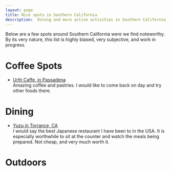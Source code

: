 ```yaml
---
layout: page
title: Nice spots in Southern California
description:  Dining and more active activities in Southern California
---
```

Below are a few spots around Southern California were we find noteworthy. By its very nature, this list is highly biased, very subjective, and work in progress.

Coffee Spots
====

* [Urth Caffe, in Passadena](https://urthcaffe.com/caffe/locations/urth-pasadena)  
  Amazing coffee and pastries. I would like to come back on day and try other foods there. 

Dining
====

* [Yuzu in Torrance, CA]()  
  I would say the best Japanese restaurant I have been to in the USA. It is especially worthwhile to sit at 
  the counter and watch the meals being prepared. Not cheap, and very much worth it. 


Outdoors
====
